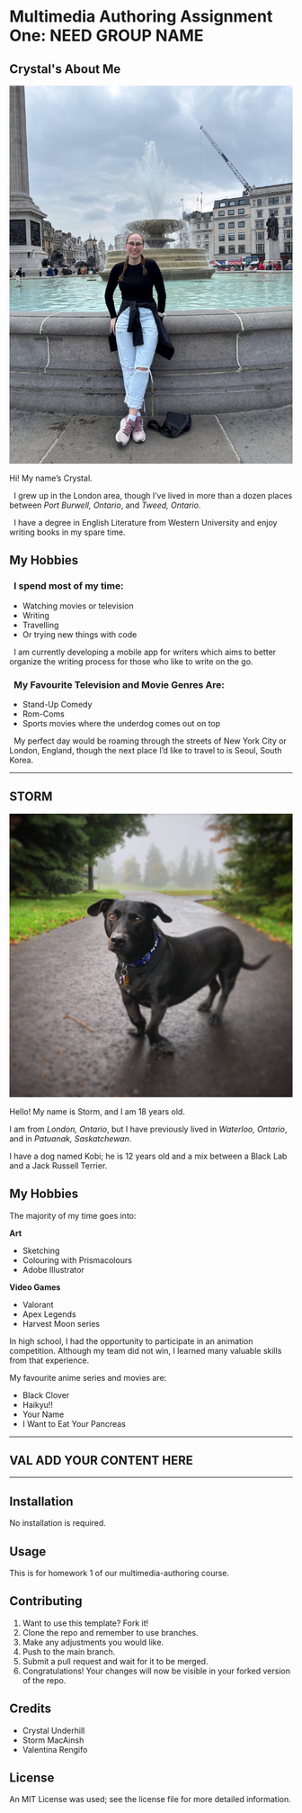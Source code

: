 # Multimedia Authoring Assignment One: NEED GROUP NAME

## Crystal's About Me

![alt text](images/trafalgar_square.jpg "Crystal at Trafalgar Square")

Hi! My name’s Crystal. 

&nbsp;&nbsp;I grew up in the London area, though I’ve lived in more than a dozen places between *Port Burwell, Ontario*, and *Tweed, Ontario*. 

&nbsp;&nbsp;I have a degree in English Literature from Western University and enjoy writing books in my spare time. 

## My Hobbies

### &nbsp;&nbsp;I spend most of my time: 

* Watching movies or television 
* Writing 
* Travelling 
* Or trying new things with code 

&nbsp;&nbsp;I am currently developing a mobile app for writers which aims to better organize the writing process for those who like to write on the go.

### &nbsp;&nbsp;My Favourite Television and Movie Genres Are: 

* Stand-Up Comedy
* Rom-Coms
* Sports movies where the underdog comes out on top

&nbsp;&nbsp;My perfect day would be roaming through the streets of New York City or London, England, though the next place I’d like to travel to is Seoul, South Korea.  

___

## STORM

![Black lab and Jack Russell Terrier](images/kobi_dog.jpg)

Hello! My name is Storm, and I am 18 years old.

I am from *London, Ontario*, but I have previously lived in *Waterloo, Ontario*, and in *Patuanak, Saskatchewan*.

I have a dog named Kobi; he is 12 years old and a mix between a Black Lab and a Jack Russell Terrier.

## My Hobbies

The majority of my time goes into: 

**Art**
- Sketching
- Colouring with Prismacolours
- Adobe Illustrator

**Video Games**
- Valorant
- Apex Legends
- Harvest Moon series

In high school, I had the opportunity to participate in an animation competition. Although my team did not win, I learned many valuable skills from that experience. 

My favourite anime series and movies are:

- Black Clover
- Haikyu!!
- Your Name
- I Want to Eat Your Pancreas
___

## VAL ADD YOUR CONTENT HERE


___

## Installation 

No installation is required.

## Usage 

This is for homework 1 of our multimedia-authoring course.

## Contributing 

1. Want to use this template? Fork it!
2. Clone the repo and remember to use branches.
3. Make any adjustments you would like.
4. Push to the main branch.
5. Submit a pull request and wait for it to be merged.
6. Congratulations! Your changes will now be visible in your forked version of the repo.

## Credits

- Crystal Underhill
- Storm MacAinsh
- Valentina Rengifo

## License 

An MIT License was used; see the license file for more detailed information.